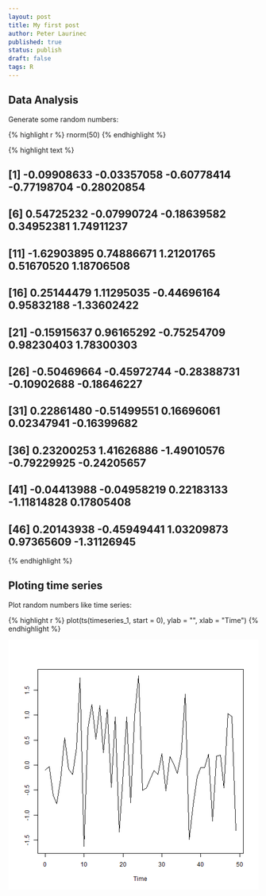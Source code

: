 ```yaml
---
layout: post
title: My first post
author: Peter Laurinec
published: true
status: publish
draft: false
tags: R
---
```

 
## Data Analysis
 
Generate some random numbers:
 

{% highlight r %}
rnorm(50)
{% endhighlight %}
 

{% highlight text %}
##  [1] -0.09908633 -0.03357058 -0.60778414 -0.77198704 -0.28020854
##  [6]  0.54725232 -0.07990724 -0.18639582  0.34952381  1.74911237
## [11] -1.62903895  0.74886671  1.21201765  0.51670520  1.18706508
## [16]  0.25144479  1.11295035 -0.44696164  0.95832188 -1.33602422
## [21] -0.15915637  0.96165292 -0.75254709  0.98230403  1.78300303
## [26] -0.50469664 -0.45972744 -0.28388731 -0.10902688 -0.18646227
## [31]  0.22861480 -0.51499551  0.16696061  0.02347941 -0.16399682
## [36]  0.23200253  1.41626886 -1.49010576 -0.79229925 -0.24205657
## [41] -0.04413988 -0.04958219  0.22183133 -1.11814828  0.17805408
## [46]  0.20143938 -0.45949441  1.03209873  0.97365609 -1.31126945
{% endhighlight %}
 
## Ploting time series
 
Plot random numbers like time series:
 

{% highlight r %}
plot(ts(timeseries_1, start = 0), ylab = "", xlab = "Time")
{% endhighlight %}

![plot of chunk plot](/images/plot-1.png)
